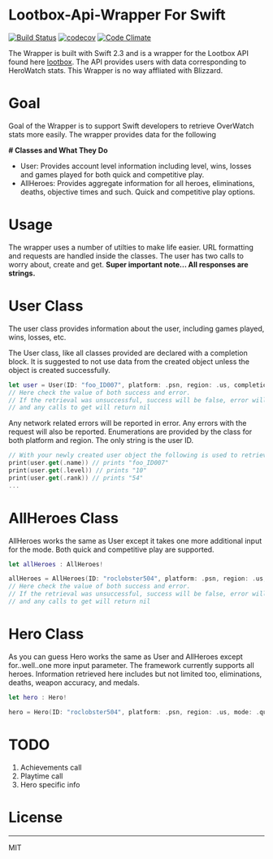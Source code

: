 # Lootbox-Api-Wrapper For Swift

[![Build Status](https://travis-ci.org/roccoma504/Lootbox-Api-Wrapper.svg?branch=master)](https://travis-ci.org/roccoma504/Lootbox-Api-Wrapper) [![codecov](https://codecov.io/gh/roccoma504/Lootbox-Api-Wrapper/branch/master/graph/badge.svg)](https://codecov.io/gh/roccoma504/Lootbox-Api-Wrapper) [![Code Climate](https://codeclimate.com/github/roccoma504/Lootbox-Api-Wrapper/badges/gpa.svg)](https://codeclimate.com/github/roccoma504/Lootbox-Api-Wrapper)

The Wrapper is built with Swift 2.3 and is a wrapper for the Lootbox API found here [lootbox]. The API provides users with data corresponding to HeroWatch stats. This Wrapper is no way affliated with Blizzard.


# **Goal**

Goal of the Wrapper is to support Swift developers to retrieve OverWatch stats more easily. The wrapper provides data for the following

**# Classes and What They Do**
  - User: Provides account level information including level, wins, losses and games played for both quick and competitive play. 
  - AllHeroes: Provides aggregate information for all heroes, eliminations, deaths, objective times and such. Quick and competitive play options.


# **Usage**

The wrapper uses a number of utilties to make life easier. URL formatting and requests are handled inside the classes. The user has two calls to worry about, create and get. **Super important note... All responses are strings.**

# **User Class**
The user class provides information about the user, including games played, wins, losses, etc.

The User class, like all classes provided are declared with a completion block. It is suggested to not use data from the created object unless the object is created successfully.
```swift
let user = User(ID: "foo_ID007", platform: .psn, region: .us, completion: {(success, error) in })
// Here check the value of both success and error.
// If the retrieval was unsuccessful, success will be false, error will be != nil
// and any calls to get will return nil
```
Any network related errors will be reported in error. Any errors with the request will also be reported.
Enumerations are provided by the class for both platform and region. The only string is the user ID.

```swift
// With your newly created user object the following is used to retrieve data
print(user.get(.name)) // prints "foo_ID007"
print(user.get(.level)) // prints "10"
print(user.get(.rank)) // prints "54"
...
```

# **AllHeroes Class**
AllHeroes works the same as User except it takes one more additional input for the mode. Both quick and competitive play are supported. 

```Swift
let allHeroes : AllHeroes!

allHeroes = AllHeroes(ID: "roclobster504", platform: .psn, region: .us, mode: .quick, completion: {(success, error) in })
// Here check the value of both success and error.
// If the retrieval was unsuccessful, success will be false, error will be != nil
// and any calls to get will return nil
```

# **Hero Class**
As you can guess Hero works the same as User and AllHeroes except for..well..one more input parameter. The framework currently supports all heroes. Information retrieved here includes but not limited too, eliminations, deaths, weapon accuracy, and medals.

```Swift
let hero : Hero!

hero = Hero(ID: "roclobster504", platform: .psn, region: .us, mode: .quick, hero: .Hanzo, completion: {(success, error) in })
```

# **TODO**

 1. Achievements call
 2. Playtime call
 3. Hero specific info

# **License**
----
MIT

[//]: # (These are reference links used in the body of this note and get stripped out when the markdown processor does its job. There is no need to format nicely because it shouldn't be seen. Thanks SO - http://stackoverflow.com/questions/4823468/store-comments-in-markdown-syntax)


   [lootbox]: <https://lootbox.eu>


